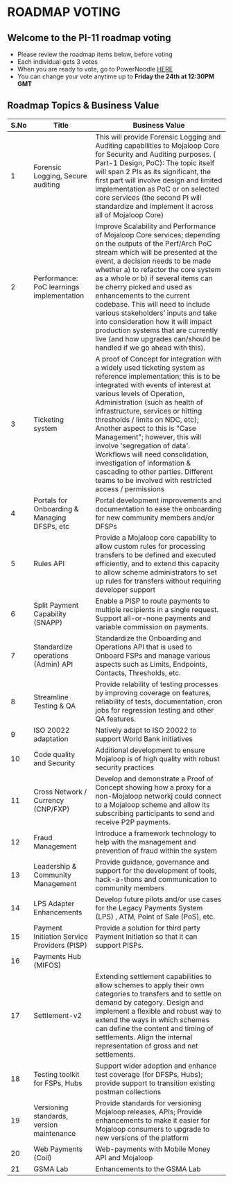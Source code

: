 # ROADMAP VOTING 

## Welcome to the PI-11 roadmap voting   
- Please review the roadmap items below, before voting 
- Each individual gets 3 votes
- When you are ready to vote, go to PowerNoodle [HERE](https://app.powernoodle.com/PN/B234B12CCED3)
- You can change your vote anytime up to **Friday the 24th at 12:30PM GMT**

## Roadmap Topics & Business Value

| S.No   | Title                                                                              | Business Value                                                                                                               |
| ---- | ---------------------------------------------------------------------------------- | ---------------------------------------------------------------------------------------------------------------------------- |
| 1 | Forensic Logging, Secure auditing                                                 | This will provide Forensic Logging and Auditing capabilities to Mojaloop Core for Security and Auditing purposes. ( Part-1 Design, PoC): The topic itself will span 2 PIs as its significant, the first part will involve design and limited implementation as PoC or on selected core services (the second PI will standardize and implement it across all of Mojaloop Core) |
| 2 | Performance: PoC learnings implementation  | Improve Scalability and Performance of Mojaloop Core services; depending on the outputs of the Perf/Arch PoC stream which will be presented at the event, a decision needs to be made whether a) to refactor the core system as a whole or b) if several items can be cherry picked and used as enhancements to the current codebase. This will need to include various stakeholders’ inputs and take into consideration how it will impact production systems that are currently live (and how upgrades can/should be handled if we go ahead with this).  |
| 3 | Ticketing system                                                                   | A proof of Concept for integration with a widely used ticketing system as reference implementation; this is to be integrated with events of interest at various levels of Operation, Administration (such as health of infrastructure, services or hitting thresholds / limits on NDC, etc); Another aspect to this is "Case Management"; however, this will involve 'segregation of data'. Workflows will need consolidation, investigation of information & cascading to other parties. Different teams to be involved with restricted access / permissions  |
| 4 | Portals for Onboarding & Managing DFSPs, etc  | Portal development improvements and documentation to ease the onboarding for new community members and/or DFSPs              |
| 5 | Rules API | Provide a Mojaloop core capability to allow custom rules for processing transfers to be defined and executed efficiently, and to extend this capacity to allow scheme administrators to set up rules for transfers without requiring developer support  |
| 6 | Split Payment Capability (SNAPP)                                                   | Enable a PISP to route payments to multiple recipients in a single request. Support all-or-none payments and variable commission on payments.  |
| 7 | Standardize operations (Admin) API                                                 |   Standardize the Onboarding and Operations API that is used to Onboard FSPs and manage various aspects such as Limits, Endpoints, Contacts, Thresholds, etc.  |
| 8 | Streamline Testing & QA                                                            | Provide relability of testing processes by improving coverage on features, reliability of tests, documentation, cron jobs for regression testing and other QA features.  |
| 9 | ISO 20022 adaptation  | Natively adapt to ISO 20022 to support World Bank initiatives  |
| 10 | Code quality and Security                                                          | Additional development to ensure Mojaloop is of high quality with robust security practices  |
| 11 | Cross Network / Currency (CNP/FXP)                                                 | Develop and demonstrate a Proof of Concept showing how a proxy for a non-Mojaloop networkj could connect to a Mojaloop scheme and allow its subscribing participants to send and receive P2P payments. |
| 12 | Fraud Management                                                                   | Introduce a framework technology to help with the management and prevention of fraud within the system  |
| 13 | Leadership & Community Management | Provide guidance, governance and support for the development of tools, hack-a-thons and communication to community members   |
| 14 | LPS Adapter Enhancements                            | Develop future pilots and/or use cases for the Legacy Payments System (LPS) , ATM, Point of Sale (PoS), etc.  |
| 15 | Payment Initiation Service Providers (PISP)  | Provide a solution for third party Payment Initiation so that it can support PISPs.  |
| 16 | Payments Hub (MIFOS)                                                               |                          |
| 17 | Settlement-v2                                                                      |  Extending settlement capabilities to allow schemes to apply their own categories to transfers and to settle on demand by category. Design and implement a flexible and robust way to extend the ways in which schemes can define the content and timing of settlements. Align the internal representation of gross and net settlements. |  
| 18 | Testing toolkit for FSPs, Hubs                                                     |   Support wider adoption and enhance test coverage (for DFSPs, Hubs); provide support to transition existing postman collections |
| 19 | Versioning standards, version maintenance                                          | Provide standards for versioning Mojaloop releases, APIs; Provide enhancements to make it easier for Mojaloop consumers to upgrade to new versions of the platform  |
| 20 | Web Payments (Coil)  | Web-payments with Mobile Money API and Mojaloop  |
| 21 | GSMA Lab  | Enhancements to the GSMA Lab  |

